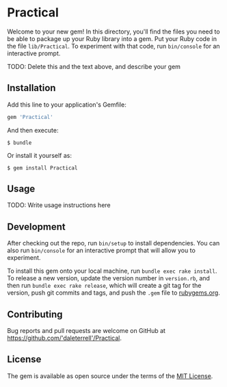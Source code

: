 # Practical

Welcome to your new gem! In this directory, you'll find the files you need to be able to package up your Ruby library into a gem. Put your Ruby code in the file `lib/Practical`. To experiment with that code, run `bin/console` for an interactive prompt.

TODO: Delete this and the text above, and describe your gem

## Installation

Add this line to your application's Gemfile:

```ruby
gem 'Practical'
```

And then execute:

    $ bundle

Or install it yourself as:

    $ gem install Practical

## Usage

TODO: Write usage instructions here

## Development

After checking out the repo, run `bin/setup` to install dependencies. You can also run `bin/console` for an interactive prompt that will allow you to experiment.

To install this gem onto your local machine, run `bundle exec rake install`. To release a new version, update the version number in `version.rb`, and then run `bundle exec rake release`, which will create a git tag for the version, push git commits and tags, and push the `.gem` file to [rubygems.org](https://rubygems.org).

## Contributing

Bug reports and pull requests are welcome on GitHub at https://github.com/'daleterrell'/Practical.

## License

The gem is available as open source under the terms of the [MIT License](https://opensource.org/licenses/MIT).
